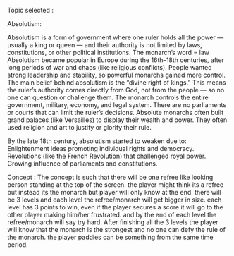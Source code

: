 Topic selected :

Absolutism:


Absolutism is a form of government where one ruler holds all the power — usually a king or queen — and their authority is not limited by laws, constitutions, or other political institutions. 
The monarch’s word = law
Absolutism became popular in Europe during the 16th–18th centuries, after long periods of war and chaos (like religious conflicts). People wanted strong leadership and stability, so powerful monarchs gained more control.
The main belief behind absolutism is the “divine right of kings.”
This means the ruler’s authority comes directly from God, not from the people — so no one can question or challenge them.
The monarch controls the entire government, military, economy, and legal system.
There are no parliaments or courts that can limit the ruler’s decisions.
Absolute monarchs often built grand palaces (like Versailles) to display their wealth and power.
They often used religion and art to justify or glorify their rule.

By the late 18th century, absolutism started to weaken due to:
Enlightenment ideas promoting individual rights and democracy.
Revolutions (like the French Revolution) that challenged royal power.
Growing influence of parliaments and constitutions.



Concept :
The concept is such that there will be one refree like looking person standing at the top of the screen. the player might think its a refree but instead its the monarch but player will only know at the end. 
there will be 3 levels and each level the refree/monarch will get bigger in size. 
each level has 3 points to win, even if the player secures a score it will go to the other player making him/her frustrated. and by the end of each level the refree/monarch will say try hard. After finishing all the 3 levels the player will know that the monarch is the strongest and no one can defy the rule of the  monarch. the player paddles can be something from the same time period. 